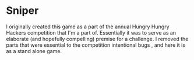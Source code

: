 # Sniper
I originally created this game as a part of the annual Hungry Hungry Hackers competition that I'm a part of.  Essentially it was to serve as an elaborate (and hopefully compelling) premise for a challenge.  I removed the parts that were essential to the competition <cough> intentional bugs </cough>, and here it is as a stand alone game.
